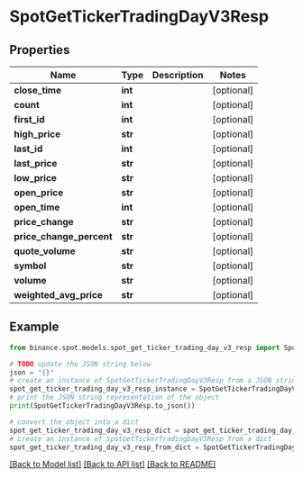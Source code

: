 # SpotGetTickerTradingDayV3Resp


## Properties

Name | Type | Description | Notes
------------ | ------------- | ------------- | -------------
**close_time** | **int** |  | [optional] 
**count** | **int** |  | [optional] 
**first_id** | **int** |  | [optional] 
**high_price** | **str** |  | [optional] 
**last_id** | **int** |  | [optional] 
**last_price** | **str** |  | [optional] 
**low_price** | **str** |  | [optional] 
**open_price** | **str** |  | [optional] 
**open_time** | **int** |  | [optional] 
**price_change** | **str** |  | [optional] 
**price_change_percent** | **str** |  | [optional] 
**quote_volume** | **str** |  | [optional] 
**symbol** | **str** |  | [optional] 
**volume** | **str** |  | [optional] 
**weighted_avg_price** | **str** |  | [optional] 

## Example

```python
from binance.spot.models.spot_get_ticker_trading_day_v3_resp import SpotGetTickerTradingDayV3Resp

# TODO update the JSON string below
json = "{}"
# create an instance of SpotGetTickerTradingDayV3Resp from a JSON string
spot_get_ticker_trading_day_v3_resp_instance = SpotGetTickerTradingDayV3Resp.from_json(json)
# print the JSON string representation of the object
print(SpotGetTickerTradingDayV3Resp.to_json())

# convert the object into a dict
spot_get_ticker_trading_day_v3_resp_dict = spot_get_ticker_trading_day_v3_resp_instance.to_dict()
# create an instance of SpotGetTickerTradingDayV3Resp from a dict
spot_get_ticker_trading_day_v3_resp_from_dict = SpotGetTickerTradingDayV3Resp.from_dict(spot_get_ticker_trading_day_v3_resp_dict)
```
[[Back to Model list]](../README.md#documentation-for-models) [[Back to API list]](../README.md#documentation-for-api-endpoints) [[Back to README]](../README.md)


